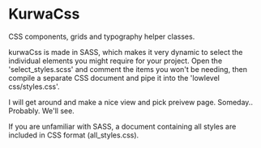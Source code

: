 # KurwaCss
CSS components, grids and typography helper classes.

kurwaCss is made in SASS, which makes it very dynamic to select the individual elements you might require for your project. Open the 'select_styles.scss' and comment the items you won't be needing, then compile a separate CSS document and pipe it into the 'lowlevel css/styles.css'.

I will get around and make a nice view and pick preivew page. Someday.. Probably. We'll see.

If you are unfamiliar with SASS, a document containing all styles are included in CSS format (all_styles.css).
